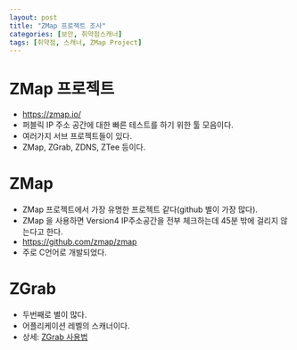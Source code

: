 ```yaml
---
layout: post
title: "ZMap 프로젝트 조사"
categories: [보안, 취약점스캐너]
tags: [취약점, 스캐너, ZMap Project]
---
```


# ZMap 프로젝트 
- https://zmap.io/
- 퍼블릭 IP 주소 공간에 대한 빠른 테스트를 하기 위한 툴 모음이다. 
- 여러가지 서브 프로젝트들이 있다. 
- ZMap, ZGrab, ZDNS, ZTee 등이다. 

# ZMap
- ZMap 프로젝트에서 가장 유명한 프로젝트 같다(github 별이 가장 많다). 
- ZMap 을 사용하면 Version4 IP주소공간을 전부 체크하는데 45분 밖에 걸리지 않는다고 한다. 
- https://github.com/zmap/zmap
- 주로 C언어로 개발되었다. 

# ZGrab
- 두번째로 별이 많다. 
- 어플리케이션 레벨의 스캐너이다. 
- 상세: [ZGrab 사용법](2022-12-12-Zgrab사용법.md)
